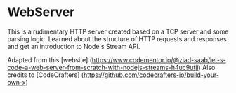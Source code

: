 # WebServer

This is a rudimentary HTTP server created based on a TCP server and some parsing logic. Learned about the structure of HTTP requests and responses and get an introduction to Node's Stream API.

Adapted from this [website] (https://www.codementor.io/@ziad-saab/let-s-code-a-web-server-from-scratch-with-nodejs-streams-h4uc9utji)
Also credits to [CodeCrafters] (https://github.com/codecrafters-io/build-your-own-x)
